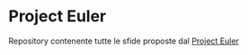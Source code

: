 # Project Euler

Repository contenente tutte le sfide proposte dal [Project Euler](https://projecteuler.net/)
